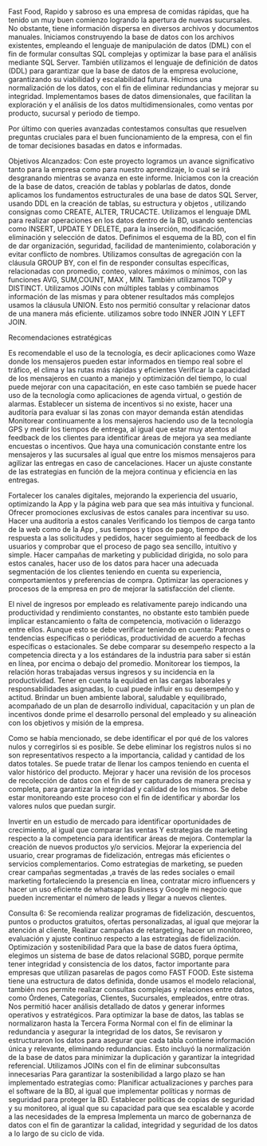 Fast Food, Rapido y sabroso es una empresa de comidas rápidas, que ha tenido un muy buen comienzo logrando la apertura de nuevas sucursales. No obstante, tiene información dispersa en diversos archivos y documentos manuales.
Iniciamos construyendo la base de datos con los archivos existentes, empleando el lenguaje de manipulación de datos (DML) con el fin de formular consultas SQL complejas y optimizar la base para el análisis mediante SQL Server.
También utilizamos el lenguaje de definición de datos (DDL) para garantizar que la base de datos de la empresa evolucione, garantizando su viabilidad y escalabilidad futura.
Hicimos una normalización de los datos, con el fin de eliminar redundancias y mejorar su integridad.
Implementamos bases de datos dimensionales, que facilitan la exploración y el análisis de  los datos multidimensionales, como ventas por producto, sucursal y periodo de tiempo.

Por último con queries avanzadas contestamos consultas que resuelven preguntas cruciales para el buen funcionamiento de la empresa, con el fin de tomar decisiones basadas en datos e informadas.

Objetivos Alcanzados:
Con este proyecto logramos un avance significativo tanto para la empresa como para nuestro aprendizaje, lo cual se irá desgranando mientras se avanza en este informe.
Iniciamos con la creación de la base de datos, creación de tablas y poblarlas de datos, donde aplicamos los fundamentos estructurales de una base de datos SQL Server, usando DDL en la creación de tablas, su estructura y objetos , utilizando consignas como CREATE, ALTER, TRUCACTE.
Utilizamos el lenguaje DML  para realizar operaciones en los datos dentro de la BD, usando sentencias como INSERT, UPDATE Y DELETE,  para la inserción, modificación, eliminación y selección de datos.
Definimos el esquema de la BD, con el fin de dar organización, seguridad, facilidad de mantenimiento, colaboración y  evitar conflicto de nombres.
Utilizamos consultas de agregación con la cláusula GROUP BY, con el fin de responder consultas específicas, relacionadas con promedio, conteo, valores máximos o mínimos, con las funciones AVG, SUM,COUNT, MAX , MIN. También utilizamos TOP y DISTINCT.
Utilizamos JOINs  con múltiples tablas y combinamos información de las mismas y para obtener resultados más complejos usamos la cláusula UNION. Esto nos permitió consultar y relacionar datos de una manera más eficiente. utilizamos  sobre todo INNER JOIN Y LEFT JOIN.
 
Recomendaciones estratégicas

Es recomendable el uso de la tecnología, es decir aplicaciones como Waze donde los mensajeros pueden estar informados en tiempo real sobre el tráfico, el clima y las rutas más rápidas y eficientes
Verificar la capacidad de los mensajeros en cuanto a manejo y optimización del tiempo, lo cual puede mejorar con una capacitación, en este caso también se puede hacer uso de la tecnología como aplicaciones de agenda virtual, o gestión de alarmas.
Establecer un sistema de incentivos si no existe, hacer una auditoría para evaluar si las zonas con mayor demanda están atendidas
Monitorear continuamente a los mensajeros haciendo uso de la tecnología GPS y medir  los tiempos de entrega, al igual que  estar muy atentos al feedback de los clientes para identificar áreas de mejora ya sea mediante encuestas o incentivos.
Que haya una comunicación constante entre los mensajeros y las sucursales al igual que entre los mismos mensajeros para agilizar las entregas en caso de cancelaciones.
Hacer un ajuste constante de las estrategias en función de la mejora continua y eficiencia en las entregas.


Fortalecer los canales digitales, mejorando la experiencia del usuario, optimizando la App y la página web para que sea más intuitiva y funcional. Ofrecer promociones exclusivas de estos canales para incentivar su uso.
Hacer una auditoría a estos canales Verificando los tiempos de carga tanto de la web como de la App , sus tiempos y tipos de pago, tiempo de respuesta a las solicitudes y pedidos, hacer seguimiento al feedback de los usuarios y comprobar que el proceso de pago sea sencillo, intuitivo y simple. 
Hacer campañas de marketing y publicidad dirigida, no solo para estos canales, hacer uso de los datos para hacer una adecuada segmentación de los clientes teniendo en cuenta su experiencia, comportamientos y preferencias de compra.
Optimizar las operaciones y procesos de la empresa en pro de mejorar la satisfacción del cliente.


El nivel de ingresos  por empleado es relativamente parejo indicando una productividad y rendimiento constantes, no obstante esto también puede implicar estancamiento o falta de competencia, motivación o liderazgo entre ellos. Aunque esto se debe verificar teniendo en cuenta:
Patrones o tendencias específicas o periódicas, productividad de acuerdo a fechas específicas o estacionales.
Se debe comparar su desempeño respecto a la competencia directa y a los estándares de la industria para saber si están en línea, por encima o debajo del promedio.
Monitorear los tiempos, la relación horas trabajadas versus ingresos y su  incidencia en la productividad.
Tener en cuenta la equidad en las cargas laborales y responsabilidades asignadas, lo cual puede influir en su desempeño y actitud.
Brindar un buen ambiente laboral, saludable y equilibrado, acompañado de un plan de desarrollo individual, capacitación y un plan de incentivos donde prime el desarrollo personal del empleado y su alineación con los objetivos y misión de la empresa.


Como se había mencionado, se debe identificar el por qué de los valores nulos y corregirlos si es posible. 
Se debe eliminar los registros nulos si no son representativos respecto a la importancia, calidad  y cantidad de los datos totales.
Se puede tratar de llenar los campos teniendo en cuenta el valor histórico del producto.
Mejorar y hacer una revisión de los procesos de recolección de datos con el fin de ser capturados de manera precisa y completa, para garantizar la integridad y calidad de los mismos.
Se debe estar monitoreando este proceso con el fin de identificar y abordar los valores nulos que puedan surgir.


Invertir en un estudio de mercado para identificar oportunidades de crecimiento, al igual que comparar las ventas Y estrategias de marketing  respecto a la competencia para identificar áreas de mejora.
Contemplar la creación de nuevos productos y/o servicios.
Mejorar la experiencia del usuario, crear programas de fidelización, entregas más eficientes o servicios complementarios.
Como estrategias de marketing, se pueden crear campañas segmentadas ,a través de las redes sociales o email marketing fortaleciendo la presencia en línea, contratar micro influencers  y hacer un uso eficiente de whatsapp Business y Google mi negocio que pueden incrementar el número de leads y llegar a nuevos clientes.

Consulta 6:
Se  recomienda realizar programas de fidelización, descuentos, puntos o productos gratuitos, ofertas personalizadas, al igual que mejorar la atención al cliente,
Realizar campañas de retargeting, hacer un monitoreo, evaluación y ajuste continuo respecto a las estrategias de fidelización.
Optimización y sostenibilidad
Para que la base de datos fuera óptima, elegimos un sistema de base de datos relacional SGBD, porque  permite tener integridad y consistencia de los datos, factor importante para empresas que utilizan pasarelas de pagos como FAST FOOD.
Este sistema tiene una estructura de datos definida, donde usamos el modelo relacional, también nos permite realizar consultas complejas y relaciones entre datos, como Órdenes, Categorías, Clientes, Sucursales, empleados, entre otras.
Nos permitió hacer  análisis detallado de datos y generar informes operativos y estratégicos.
Para optimizar la base de datos, las tablas se normalizaron hasta la Tercera Forma Normal con el fin de eliminar la redundancia y asegurar la integridad de los datos, 
Se revisaron y estructuraron los datos para asegurar que cada tabla contiene información única y relevante, eliminando redundancias. Esto incluyó la normalización de la base de datos para minimizar la duplicación y garantizar la integridad referencial.
Utilizamos JOINs con el fin de eliminar subconsultas innecesarias
Para garantizar la sostenibilidad a largo plazo se han implementado estrategias como:
Planificar actualizaciones y parches para el software de la BD, al igual que implementar políticas y normas de seguridad para proteger la BD. 
Establecer políticas de copias de seguridad y su monitoreo, al igual que su capacidad para que sea escalable y acorde a las necesidades de la empresa 
Implementa un marco de gobernanza de datos con el fin de garantizar la calidad, integridad y seguridad de los datos a lo largo de su ciclo de vida.
